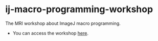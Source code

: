 # ij-macro-programming-workshop
The MRI workshop about ImageJ macro programming.

- You can access the workshop [here](https://montpellierressourcesimagerie.github.io/ij-macro-programming-workshop/).
